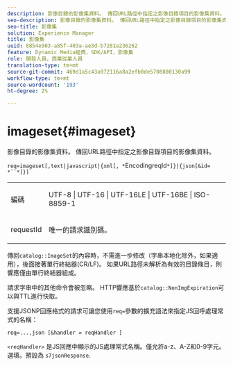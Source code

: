 ```yaml
---
description: 影像目錄的影像集資料。 傳回URL路徑中指定之影像目錄項目的影像集資料。
seo-description: 影像目錄的影像集資料。 傳回URL路徑中指定之影像目錄項目的影像集資料。
seo-title: 影像集
solution: Experience Manager
title: 影像集
uuid: 8854e903-a85f-403a-ae3d-b7281a236262
feature: Dynamic Media經典，SDK/API，影像集
role: 開發人員，商業從業人員
translation-type: tm+mt
source-git-commit: 469d1a5c43a972116a8a2efb0de5708800130a99
workflow-type: tm+mt
source-wordcount: '193'
ht-degree: 2%

---
```



# imageset{#imageset}

影像目錄的影像集資料。 傳回URL路徑中指定之影像目錄項目的影像集資料。

`req=imageset[,text|javascript|{xml[, *`EncodingreqId`*]}|{json[&id= *``*]}]`

<table id="simpletable_86FF9E59B11D4C408F0D932D46CC2F8E"> 
 <tr class="strow"> 
  <td class="stentry"> <p><span class="codeph"><span class="varname"> 編碼</span></span> </p> </td> 
  <td class="stentry"> <p><span class="codeph"> UTF-8 | UTF-16 | UTF-16LE | UTF-16BE | ISO-8859-1</span> </p></td> 
 </tr> 
 <tr class="strow"> 
  <td class="stentry"> <p><span class="codeph"><span class="varname"> requestId</span></span> </p></td> 
  <td class="stentry"> <p>唯一的請求識別碼。 </p></td> 
 </tr> 
</table>

傳回`catalog::ImageSet`的內容時，不需進一步修改（字串本地化除外，如果適用），後面接著單行終結器(CR/LF)。 如果URL路徑未解析為有效的目錄條目，則響應僅由單行終結器組成。

請求字串中的其他命令會被忽略。 HTTP響應基於`catalog::NonImgExpiration`可以與TTL進行快取。

支援JSONP回應格式的請求可讓您使用`req=`參數的擴充語法來指定JS回呼處理常式的名稱：

`req=...,json [&handler = reqHandler ]`

`<reqHandler>` 是JS回應中顯示的JS處理常式名稱。僅允許a-z、A-Z和0-9字元。 選填。預設為 `s7jsonResponse`.
